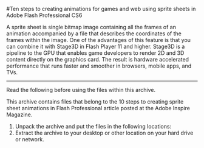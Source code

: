 #Ten steps to creating animations for games and web using sprite sheets in Adobe Flash Professional CS6

A sprite sheet is single bitmap image containing all the frames of an animation accompanied by a file that describes the coordinates of the frames within the image. One of the advantages of this feature is that you can combine it with Stage3D in Flash Player 11 and higher. Stage3D is a pipeline to the GPU that enables game developers to render 2D and 3D content directly on the graphics card. The result is hardware accelerated performance that runs faster and smoother in browsers, mobile apps, and TVs.

--------
Read the following before using the files within this archive.

This archive contains files that belong to the 10 steps to creating sprite sheet animations in 
Flash Professional article posted at the Adobe Inspire Magazine. 

1. Unpack the archive and put the files in the following locations:
2. Extract the archive to your desktop or other location on your hard drive or network.
